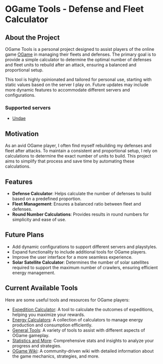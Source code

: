 # OGame Tools - Defense and Fleet Calculator

## About the Project

OGame Tools is a personal project designed to assist players of the online game [OGame](https://ogame.org) in managing their fleets and defenses. The primary goal is to provide a simple calculator to determine the optimal number of defenses and fleet units to rebuild after an attack, ensuring a balanced and proportional setup.

This tool is highly opinionated and tailored for personal use, starting with static values based on the server I play on. Future updates may include more dynamic features to accommodate different servers and configurations.

### Supported servers

- [Undae](https://s199-us.ogame.gameforge.com)

## Motivation

As an avid OGame player, I often find myself rebuilding my defenses and fleet after attacks. To maintain a consistent and proportional setup, I rely on calculations to determine the exact number of units to build. This project aims to simplify that process and save time by automating these calculations.

## Features

- **Defense Calculator**: Helps calculate the number of defenses to build based on a predefined proportion.
- **Fleet Management**: Ensures a balanced ratio between fleet and defenses.
- **Round Number Calculations**: Provides results in round numbers for simplicity and ease of use.

## Future Plans

- Add dynamic configurations to support different servers and playstyles.
- Expand functionality to include additional tools for OGame players.
- Improve the user interface for a more seamless experience.
- **Solar Satellite Calculator**: Determines the number of solar satellites required to support the maximum number of crawlers, ensuring efficient energy management.

## Current Available Tools

Here are some useful tools and resources for OGame players:

- [Expedition Calculator](https://logserver.net/expocalc/): A tool to calculate the outcomes of expeditions, helping you maximize your rewards.
- [Energy Calculators](https://proxyforgame.com/en/): A collection of calculators to manage energy production and consumption efficiently.
- [General Tools](https://www.ghiroblu.com/o-tools/): A variety of tools to assist with different aspects of OGame gameplay.
- [Statistics and More](https://www.mmorpg-stat.eu/): Comprehensive stats and insights to analyze your progress and strategies.
- [OGame Wiki](https://ogame.fandom.com/wiki/Main_Page): A community-driven wiki with detailed information about the game mechanics, strategies, and more.
